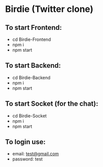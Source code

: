 # Birdie (Twitter clone)

## To start Frontend:
* cd Birdie-Frontend
* npm i
* npm start

## To start Backend:
* cd Birdie-Backend
* npm i
* npm start

## To start Socket (for the chat):
* cd Birdie-Socket
* npm i
* npm start

## To login use:
* email: test@gmail.com
* password: test

